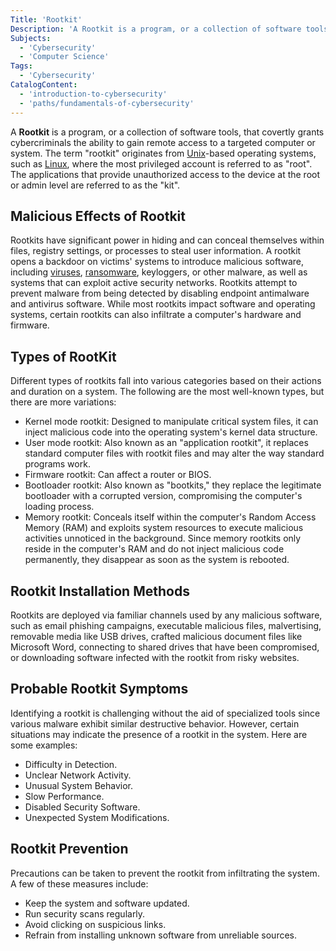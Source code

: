 ```yaml
---
Title: 'Rootkit'
Description: 'A Rootkit is a program, or a collection of software tools, that covertly grants cybercriminals the ability to gain remote access on a targeted computer or system.'
Subjects:
  - 'Cybersecurity'
  - 'Computer Science'
Tags:
  - 'Cybersecurity'
CatalogContent:
  - 'introduction-to-cybersecurity'
  - 'paths/fundamentals-of-cybersecurity'
---
```


A **Rootkit** is a program, or a collection of software tools, that covertly grants cybercriminals the ability to gain remote access to a targeted computer or system. The term "rootkit" originates from [Unix](https://www.codecademy.com/resources/docs/general/unix)-based operating systems, such as [Linux](https://www.codecademy.com/resources/docs/open-source/linux), where the most privileged account is referred to as "root". The applications that provide unauthorized access to the device at the root or admin level are referred to as the "kit".

## Malicious Effects of Rootkit

Rootkits have significant power in hiding and can conceal themselves within files, registry settings, or processes to steal user information. A rootkit opens a backdoor on victims' systems to introduce malicious software, including [viruses](https://www.codecademy.com/resources/docs/cybersecurity/malware/virus), [ransomware](https://www.codecademy.com/resources/docs/cybersecurity/malware/ransomware), keyloggers, or other malware, as well as systems that can exploit active security networks.
Rootkits attempt to prevent malware from being detected by disabling endpoint antimalware and antivirus software. While most rootkits impact software and operating systems, certain rootkits can also infiltrate a computer's hardware and firmware.

## Types of RootKit

Different types of rootkits fall into various categories based on their actions and duration on a system. The following are the most well-known types, but there are more variations:

- Kernel mode rootkit: Designed to manipulate critical system files, it can inject malicious code into the operating system's kernel data structure.
- User mode rootkit: Also known as an "application rootkit", it replaces standard computer files with rootkit files and may alter the way standard programs work.
- Firmware rootkit: Can affect a router or BIOS.
- Bootloader rootkit: Also known as "bootkits," they replace the legitimate bootloader with a corrupted version, compromising the computer's loading process.
- Memory rootkit: Conceals itself within the computer's Random Access Memory (RAM) and exploits system resources to execute malicious activities unnoticed in the background. Since memory rootkits only reside in the computer's RAM and do not inject malicious code permanently, they disappear as soon as the system is rebooted.

## Rootkit Installation Methods

Rootkits are deployed via familiar channels used by any malicious software, such as email phishing campaigns, executable malicious files, malvertising, removable media like USB drives, crafted malicious document files like Microsoft Word, connecting to shared drives that have been compromised, or downloading software infected with the rootkit from risky websites.

## Probable Rootkit Symptoms

Identifying a rootkit is challenging without the aid of specialized tools since various malware exhibit similar destructive behavior. However, certain situations may indicate the presence of a rootkit in the system. Here are some examples:

- Difficulty in Detection.
- Unclear Network Activity.
- Unusual System Behavior.
- Slow Performance.
- Disabled Security Software.
- Unexpected System Modifications.

## Rootkit Prevention

Precautions can be taken to prevent the rootkit from infiltrating the system. A few of these measures include:

- Keep the system and software updated.
- Run security scans regularly.
- Avoid clicking on suspicious links.
- Refrain from installing unknown software from unreliable sources.

